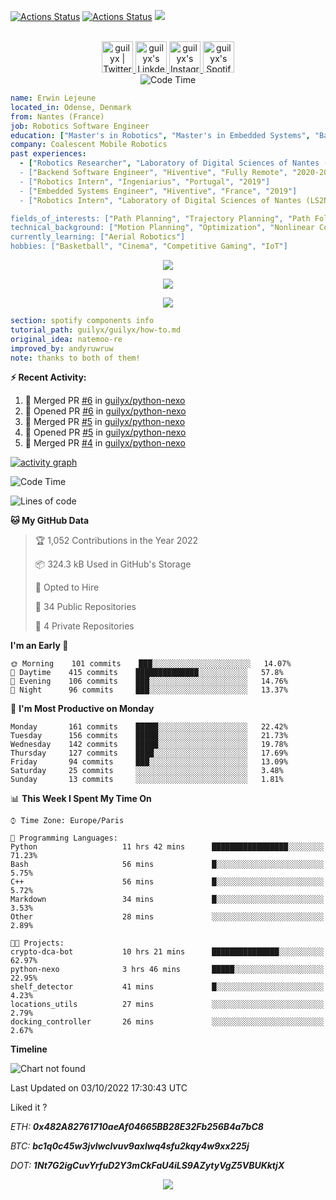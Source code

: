 [![Actions Status](https://github.com/guilyx/guilyx/workflows/wakatime-stats/badge.svg)](https://github.com/guilyx/guilyx/actions)
[![Actions Status](https://github.com/guilyx/guilyx/workflows/update-gh-activity/badge.svg)](https://github.com/guilyx/guilyx/actions)
![](https://visitor-badge.glitch.me/badge?page_id=guilyx.guilyx)

<p align="center">
<br/>
<a href="https://twitter.com/nthofhisname">
  <img alt="guilyx | Twitter" width="50px" src="https://user-images.githubusercontent.com/43545812/144034996-602b144a-16e1-41cc-99e7-c6040b20dcaf.png"/>
</a>
<a href="https://www.linkedin.com/in/erwinlejeune-lkn">
  <img alt="guilyx's LinkdeIN" width="50px" src="https://user-images.githubusercontent.com/43545812/144035037-0f415fc7-9f96-4517-a370-ccc6e78a714b.png" />
</a>
<a href="https://www.instagram.com/nthofhisname">
  <img alt="guilyx's Instagram" width="50px" src="https://user-images.githubusercontent.com/43545812/144035088-0dfb165f-8fe0-4d13-896c-876c29d2b128.png" />
</a>
<a href="https://open.spotify.com/user/11147618695?si=zZFn6uAGRLyoU02lsG50GA">
  <img alt="guilyx's Spotify" width="50px" src="https://user-images.githubusercontent.com/43545812/144035120-1ad5169b-91c7-4078-bef9-6a82c733f373.png" />
</a>
<br>
<img alt="Code Time" src="https://img.shields.io/endpoint?style=flat&url=https://codetime-api.datreks.com/badge/1615?logoColor=white%26project=%26recentMS=0%26showProject=false" />
</p>

```yaml
name: Erwin Lejeune
located_in: Odense, Denmark
from: Nantes (France)
job: Robotics Software Engineer
education: ["Master's in Robotics", "Master's in Embedded Systems", "Bachelor's in Electronics"]
company: Coalescent Mobile Robotics
past experiences: 
  - ["Robotics Researcher", "Laboratory of Digital Sciences of Nantes (LS2N)", "France", "2019-2021]
  - ["Backend Software Engineer", "Hiventive", "Fully Remote", "2020-2021"]
  - ["Robotics Intern", "Ingeniarius", "Portugal", "2019"]
  - ["Embedded Systems Engineer", "Hiventive", "France", "2019"]
  - ["Robotics Intern", "Laboratory of Digital Sciences of Nantes (LS2N)", "France", "2019"]

fields_of_interests: ["Path Planning", "Trajectory Planning", "Path Following", "Behaviour Planning", "Localization", "Sensor Fusion", "Embedded Systems"]
technical_background: ["Motion Planning", "Optimization", "Nonlinear Control", "Real-Time Systems", "Automated Planning"]
currently_learning: ["Aerial Robotics"]
hobbies: ["Basketball", "Cinema", "Competitive Gaming", "IoT"]
```

<p align="center">
  <img alig src="https://github-profile-trophy.vercel.app/?username=guilyx&column=6&rank=SSS,SS,S,AAA,AA,A,B,C" />
</p>

<p align="center">
  <a href="https://spotify-github-profile.vercel.app/api/view?uid=11147618695&redirect=true">
    <img src="https://spotify-github-profile.vercel.app/api/view?uid=11147618695&cover_image=true&theme=default&bar_color=e3e3e3&bar_color_cover=true">
  </a>
</p>

<p align="center">
  <img src="https://guilyx.vercel.app/api/top-played">
</p>
 
```yaml
section: spotify components info
tutorial_path: guilyx/guilyx/how-to.md
original_idea: natemoo-re
improved_by: andyruwruw
note: thanks to both of them!
```


**:zap: Recent Activity:**

<!--START_SECTION:activity-->
1. 🎉 Merged PR [#6](https://github.com/guilyx/python-nexo/pull/6) in [guilyx/python-nexo](https://github.com/guilyx/python-nexo)
2. 💪 Opened PR [#6](https://github.com/guilyx/python-nexo/pull/6) in [guilyx/python-nexo](https://github.com/guilyx/python-nexo)
3. 🎉 Merged PR [#5](https://github.com/guilyx/python-nexo/pull/5) in [guilyx/python-nexo](https://github.com/guilyx/python-nexo)
4. 💪 Opened PR [#5](https://github.com/guilyx/python-nexo/pull/5) in [guilyx/python-nexo](https://github.com/guilyx/python-nexo)
5. 🎉 Merged PR [#4](https://github.com/guilyx/python-nexo/pull/4) in [guilyx/python-nexo](https://github.com/guilyx/python-nexo)
<!--END_SECTION:activity-->

[![activity graph](https://activity-graph.herokuapp.com/graph?username=guilyx&custom_title=Erwin's%20activity%20graph&theme=github-light&hide_border=true)](https://github.com/ashutosh00710/github-readme-activity-graph)

<!--START_SECTION:waka-->
![Code Time](http://img.shields.io/badge/Code%20Time-785%20hrs%2034%20mins-blue)

![Lines of code](https://img.shields.io/badge/From%20Hello%20World%20I%27ve%20Written-295%20Thousand%20lines%20of%20code-blue)

**🐱 My GitHub Data** 

> 🏆 1,052 Contributions in the Year 2022
 > 
> 📦 324.3 kB Used in GitHub's Storage 
 > 
> 💼 Opted to Hire
 > 
> 📜 34 Public Repositories 
 > 
> 🔑 4 Private Repositories  
 > 
**I'm an Early 🐤** 

```text
🌞 Morning    101 commits    ███░░░░░░░░░░░░░░░░░░░░░░   14.07% 
🌆 Daytime    415 commits    ██████████████░░░░░░░░░░░   57.8% 
🌃 Evening    106 commits    ███░░░░░░░░░░░░░░░░░░░░░░   14.76% 
🌙 Night      96 commits     ███░░░░░░░░░░░░░░░░░░░░░░   13.37%

```
📅 **I'm Most Productive on Monday** 

```text
Monday       161 commits    █████░░░░░░░░░░░░░░░░░░░░   22.42% 
Tuesday      156 commits    █████░░░░░░░░░░░░░░░░░░░░   21.73% 
Wednesday    142 commits    █████░░░░░░░░░░░░░░░░░░░░   19.78% 
Thursday     127 commits    ████░░░░░░░░░░░░░░░░░░░░░   17.69% 
Friday       94 commits     ███░░░░░░░░░░░░░░░░░░░░░░   13.09% 
Saturday     25 commits     ░░░░░░░░░░░░░░░░░░░░░░░░░   3.48% 
Sunday       13 commits     ░░░░░░░░░░░░░░░░░░░░░░░░░   1.81%

```


📊 **This Week I Spent My Time On** 

```text
⌚︎ Time Zone: Europe/Paris

💬 Programming Languages: 
Python                   11 hrs 42 mins      █████████████████░░░░░░░░   71.23% 
Bash                     56 mins             █░░░░░░░░░░░░░░░░░░░░░░░░   5.75% 
C++                      56 mins             █░░░░░░░░░░░░░░░░░░░░░░░░   5.72% 
Markdown                 34 mins             █░░░░░░░░░░░░░░░░░░░░░░░░   3.53% 
Other                    28 mins             ░░░░░░░░░░░░░░░░░░░░░░░░░   2.89%

🐱‍💻 Projects: 
crypto-dca-bot           10 hrs 21 mins      ███████████████░░░░░░░░░░   62.97% 
python-nexo              3 hrs 46 mins       █████░░░░░░░░░░░░░░░░░░░░   22.95% 
shelf_detector           41 mins             █░░░░░░░░░░░░░░░░░░░░░░░░   4.23% 
locations_utils          27 mins             ░░░░░░░░░░░░░░░░░░░░░░░░░   2.79% 
docking_controller       26 mins             ░░░░░░░░░░░░░░░░░░░░░░░░░   2.67%

```

**Timeline**

![Chart not found](https://raw.githubusercontent.com/guilyx/guilyx/master/charts/bar_graph.png) 


 Last Updated on 03/10/2022 17:30:43 UTC
<!--END_SECTION:waka-->

Liked it ?

*ETH: **0x482A82761710aeAf04665BB28E32Fb256B4a7bC8***

*BTC: **bc1q0c45w3jvlwclvuv9axlwq4sfu2kqy4w9xx225j***

*DOT: **1Nt7G2igCuvYrfuD2Y3mCkFaU4iLS9AZytyVgZ5VBUKktjX***

<p align="center">
  <img src="https://capsule-render.vercel.app/api?type=waving&color=gradient&height=60&section=footer"/>
</p>
